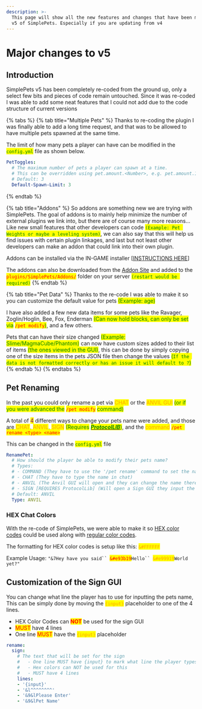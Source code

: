```yaml
---
description: >-
  This page will show all the new features and changes that have been made for
  v5 of SimplePets. Especially if you are updating from v4
---
```


# Major changes to v5

## Introduction

SimplePets v5 has been completely re-coded from the ground up, only a select few bits and pieces of code remain untouched. Since it was re-coded I was able to add some neat features that I could not add due to the code structure of current versions

{% tabs %}
{% tab title="Multiple Pets" %}
Thanks to re-coding the plugin I was finally able to add a long time request, and that was to be allowed to have multiple pets spawned at the same time.&#x20;

The limit of how many pets a player can have can be modified in the <mark style="color:green;">`config.yml`</mark> file as shown below.

```yaml
PetToggles:
  # The maximum number of pets a player can spawn at a time.
  # This can be overridden using pet.amount.<Number>, e.g. pet.amount.1 to only allow 1 at once.
  # Default: 3
  Default-Spawn-Limit: 3
```
{% endtab %}

{% tab title="Addons" %}
So addons are something new we are trying with SimplePets. The goal of addons is to mainly help minimize the number of external plugins we link into, but there are of course many more reasons... Like new small features that other developers can code <mark style="color:green;">`(Example: Pet Weights or maybe a leveling system)`</mark>, we can also say that this will help us find issues with certain plugin linkages, and last but not least other developers can make an addon that could link into their own plugin.

Addons can be installed via the IN-GAME installer \[[INSTRUCTIONS HERE](faq.md#how-can-i-install-addons-for-simplepets)]

The addons can also be downloaded from the [Addon Site](https://pluginwiki.us/addons/) and added to the <mark style="color:red;">`plugins/SimplePets/Addons/`</mark> folder on your server <mark style="color:green;">`(restart would be required)`</mark>
{% endtab %}

{% tab title="Pet Data" %}
Thanks to the re-code I was able to make it so you can customize the default value for pets <mark style="color:green;">(Example: age)</mark>

I have also added a few new data items for some pets like the Ravager, Zoglin/Hoglin, Bee, Fox, Enderman <mark style="color:green;">(Can now hold blocks, can only be set via</mark> <mark style="color:red;">`/pet modify`</mark><mark style="color:green;">)</mark>, and a few others.

Pets that can have their size changed <mark style="color:green;">(Example: Slime/MagmaCube/Phantom)</mark> can now have custom sizes added to their list of items <mark style="color:green;">(the ones viewed in the GUI)</mark>, this can be done by simply copying one of the size items in the pets JSON file then change the values <mark style="color:green;">(</mark><mark style="color:green;">`If the data is not formatted correctly or has an issue it will default to ?`</mark><mark style="color:green;">)</mark>
{% endtab %}
{% endtabs %}

## Pet Renaming

In the past you could only rename a pet via <mark style="color:orange;">CHAT</mark> or the <mark style="color:orange;">ANVIL GUI</mark> <mark style="color:green;">(or if you were advanced the</mark> <mark style="color:red;">`/pet modify`</mark> <mark style="color:green;">command)</mark>

A total of <mark style="color:purple;">4</mark> different ways to change your pets name were added, and those are <mark style="color:orange;">CHAT</mark>, <mark style="color:orange;">ANVIL</mark>, <mark style="color:orange;">SIGN</mark> <mark style="color:green;">(Requires</mark> [_<mark style="color:green;">**ProtocolLIB**</mark>_](https://www.spigotmc.org/resources/1997/)<mark style="color:green;">)</mark>, and the <mark style="color:orange;">command</mark> <mark style="color:red;">`/pet rename <type> <name>`</mark>

This can be changed in the <mark style="color:green;">`config.yml`</mark> file

```yaml
RenamePet:
  # How should the player be able to modify their pets name?
  # Types:
  # - COMMAND (They have to use the '/pet rename' command to set the name)
  # - CHAT (They have to type the name in chat)
  # - ANVIL (The Anvil GUI will open and they can change the name there)
  # - SIGN [REQUIRES ProtocolLib] (Will open a Sign GUI they input the name on the configured line)
  # Default: ANVIL
  Type: ANVIL
```

### HEX Chat Colors

With the re-code of SimplePets, we were able to make it so [HEX color codes](https://htmlcolorcodes.com/color-picker/) could be used along with [regular color codes](https://minecraft.fandom.com/wiki/Formatting\_codes#Color\_codes).

The formatting for HEX color codes is setup like this: <mark style="color:orange;">`&#FFFFFF`</mark>

Example Usage: `"&7Hey have you said`` `<mark style="color:red;">`&#e93b19`</mark>`Hello`` `<mark style="color:orange;">`&#e99919`</mark>`World yet?"`

## Customization of the Sign GUI

You can change what line the player has to use for inputting the pets name, This can be simply done by moving the <mark style="color:orange;">`{input}`</mark> placeholder to one of the 4 lines.

* HEX Color Codes can <mark style="color:red;">**NOT**</mark> be used for the sign GUI
* <mark style="color:red;">MUST</mark> have 4 lines
* One line <mark style="color:red;">MUST</mark> have the <mark style="color:orange;">`{input}`</mark> placeholder

```yaml
rename:
  sign:
    # The text that will be set for the sign
    #   - One line MUST have {input} to mark what line the player types the pets name
    #   - Hex colors can NOT be used for this
    #   - MUST have 4 lines
    lines:
    - '{input}'
    - '&l^^^^^^^^'
    - '&9&lPlease Enter'
    - '&9&lPet Name'
```
